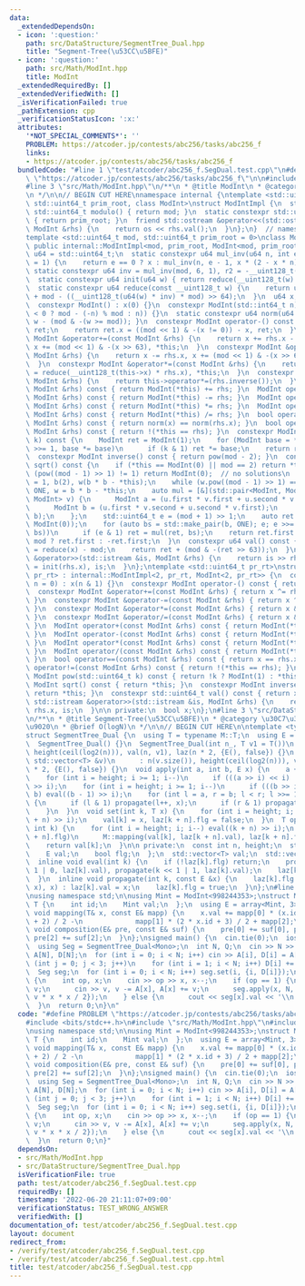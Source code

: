 ```yaml
---
data:
  _extendedDependsOn:
  - icon: ':question:'
    path: src/DataStructure/SegmentTree_Dual.hpp
    title: "Segment-Tree(\u53CC\u5BFE)"
  - icon: ':question:'
    path: src/Math/ModInt.hpp
    title: ModInt
  _extendedRequiredBy: []
  _extendedVerifiedWith: []
  _isVerificationFailed: true
  _pathExtension: cpp
  _verificationStatusIcon: ':x:'
  attributes:
    '*NOT_SPECIAL_COMMENTS*': ''
    PROBLEM: https://atcoder.jp/contests/abc256/tasks/abc256_f
    links:
    - https://atcoder.jp/contests/abc256/tasks/abc256_f
  bundledCode: "#line 1 \"test/atcoder/abc256_f.SegDual.test.cpp\"\n#define PROBLEM\
    \ \"https://atcoder.jp/contests/abc256/tasks/abc256_f\"\n\n#include <bits/stdc++.h>\n\
    #line 3 \"src/Math/ModInt.hpp\"\n/**\n * @title ModInt\n * @category \u6570\u5B66\
    \n */\n\n// BEGIN CUT HERE\nnamespace internal {\ntemplate <std::uint64_t mod,\
    \ std::uint64_t prim_root, class ModInt>\nstruct ModIntImpl {\n  static constexpr\
    \ std::uint64_t modulo() { return mod; }\n  static constexpr std::uint64_t pr_rt()\
    \ { return prim_root; }\n  friend std::ostream &operator<<(std::ostream &os, const\
    \ ModInt &rhs) {\n    return os << rhs.val();\n  }\n};\n}  // namespace internal\n\
    template <std::uint64_t mod, std::uint64_t prim_root = 0>\nclass ModInt\n    :\
    \ public internal::ModIntImpl<mod, prim_root, ModInt<mod, prim_root>> {\n  using\
    \ u64 = std::uint64_t;\n  static constexpr u64 mul_inv(u64 n, int e = 6, u64 x\
    \ = 1) {\n    return e == 0 ? x : mul_inv(n, e - 1, x * (2 - x * n));\n  }\n \
    \ static constexpr u64 inv = mul_inv(mod, 6, 1), r2 = -__uint128_t(mod) % mod;\n\
    \  static constexpr u64 init(u64 w) { return reduce(__uint128_t(w) * r2); }\n\
    \  static constexpr u64 reduce(const __uint128_t w) {\n    return u64(w >> 64)\
    \ + mod - ((__uint128_t(u64(w) * inv) * mod) >> 64);\n  }\n  u64 x;\n\n public:\n\
    \  constexpr ModInt() : x(0) {}\n  constexpr ModInt(std::int64_t n) : x(init(n\
    \ < 0 ? mod - (-n) % mod : n)) {}\n  static constexpr u64 norm(u64 w) { return\
    \ w - (mod & -(w >= mod)); }\n  constexpr ModInt operator-() const {\n    ModInt\
    \ ret;\n    return ret.x = ((mod << 1) & -(x != 0)) - x, ret;\n  }\n  constexpr\
    \ ModInt &operator+=(const ModInt &rhs) {\n    return x += rhs.x - (mod << 1),\
    \ x += (mod << 1) & -(x >> 63), *this;\n  }\n  constexpr ModInt &operator-=(const\
    \ ModInt &rhs) {\n    return x -= rhs.x, x += (mod << 1) & -(x >> 63), *this;\n\
    \  }\n  constexpr ModInt &operator*=(const ModInt &rhs) {\n    return this->x\
    \ = reduce(__uint128_t(this->x) * rhs.x), *this;\n  }\n  constexpr ModInt &operator/=(const\
    \ ModInt &rhs) {\n    return this->operator*=(rhs.inverse());\n  }\n  ModInt operator+(const\
    \ ModInt &rhs) const { return ModInt(*this) += rhs; }\n  ModInt operator-(const\
    \ ModInt &rhs) const { return ModInt(*this) -= rhs; }\n  ModInt operator*(const\
    \ ModInt &rhs) const { return ModInt(*this) *= rhs; }\n  ModInt operator/(const\
    \ ModInt &rhs) const { return ModInt(*this) /= rhs; }\n  bool operator==(const\
    \ ModInt &rhs) const { return norm(x) == norm(rhs.x); }\n  bool operator!=(const\
    \ ModInt &rhs) const { return !(*this == rhs); }\n  constexpr ModInt pow(std::uint64_t\
    \ k) const {\n    ModInt ret = ModInt(1);\n    for (ModInt base = *this; k; k\
    \ >>= 1, base *= base)\n      if (k & 1) ret *= base;\n    return ret;\n  }\n\
    \  constexpr ModInt inverse() const { return pow(mod - 2); }\n  constexpr ModInt\
    \ sqrt() const {\n    if (*this == ModInt(0) || mod == 2) return *this;\n    if\
    \ (pow((mod - 1) >> 1) != 1) return ModInt(0);  // no solutions\n    ModInt ONE\
    \ = 1, b(2), w(b * b - *this);\n    while (w.pow((mod - 1) >> 1) == ONE) b +=\
    \ ONE, w = b * b - *this;\n    auto mul = [&](std::pair<ModInt, ModInt> u, std::pair<ModInt,\
    \ ModInt> v) {\n      ModInt a = (u.first * v.first + u.second * v.second * w);\n\
    \      ModInt b = (u.first * v.second + u.second * v.first);\n      return std::make_pair(a,\
    \ b);\n    };\n    std::uint64_t e = (mod + 1) >> 1;\n    auto ret = std::make_pair(ONE,\
    \ ModInt(0));\n    for (auto bs = std::make_pair(b, ONE); e; e >>= 1, bs = mul(bs,\
    \ bs))\n      if (e & 1) ret = mul(ret, bs);\n    return ret.first.val() * 2 <\
    \ mod ? ret.first : -ret.first;\n  }\n  constexpr u64 val() const {\n    u64 ret\
    \ = reduce(x) - mod;\n    return ret + (mod & -(ret >> 63));\n  }\n  friend std::istream\
    \ &operator>>(std::istream &is, ModInt &rhs) {\n    return is >> rhs.x, rhs.x\
    \ = init(rhs.x), is;\n  }\n};\ntemplate <std::uint64_t pr_rt>\nstruct ModInt<2,\
    \ pr_rt> : internal::ModIntImpl<2, pr_rt, ModInt<2, pr_rt>> {\n  constexpr ModInt(std::int64_t\
    \ n = 0) : x(n & 1) {}\n  constexpr ModInt operator-() const { return *this; }\n\
    \  constexpr ModInt &operator+=(const ModInt &rhs) { return x ^= rhs.x, *this;\
    \ }\n  constexpr ModInt &operator-=(const ModInt &rhs) { return x ^= rhs.x, *this;\
    \ }\n  constexpr ModInt &operator*=(const ModInt &rhs) { return x &= rhs.x, *this;\
    \ }\n  constexpr ModInt &operator/=(const ModInt &rhs) { return x &= rhs.x, *this;\
    \ }\n  ModInt operator+(const ModInt &rhs) const { return ModInt(*this) += rhs;\
    \ }\n  ModInt operator-(const ModInt &rhs) const { return ModInt(*this) -= rhs;\
    \ }\n  ModInt operator*(const ModInt &rhs) const { return ModInt(*this) *= rhs;\
    \ }\n  ModInt operator/(const ModInt &rhs) const { return ModInt(*this) /= rhs;\
    \ }\n  bool operator==(const ModInt &rhs) const { return x == rhs.x; }\n  bool\
    \ operator!=(const ModInt &rhs) const { return !(*this == rhs); }\n  constexpr\
    \ ModInt pow(std::uint64_t k) const { return !k ? ModInt(1) : *this; }\n  constexpr\
    \ ModInt sqrt() const { return *this; }\n  constexpr ModInt inverse() const {\
    \ return *this; }\n  constexpr std::uint64_t val() const { return x; }\n  friend\
    \ std::istream &operator>>(std::istream &is, ModInt &rhs) {\n    return is >>\
    \ rhs.x, is;\n  }\n\n private:\n  bool x;\n};\n#line 3 \"src/DataStructure/SegmentTree_Dual.hpp\"\
    \n/**\n * @title Segment-Tree(\u53CC\u5BFE)\n * @category \u30C7\u30FC\u30BF\u69CB\
    \u9020\n * @brief O(logN)\n */\n\n// BEGIN CUT HERE\n\ntemplate <typename M>\n\
    struct SegmentTree_Dual {\n  using T = typename M::T;\n  using E = typename M::E;\n\
    \  SegmentTree_Dual() {}\n  SegmentTree_Dual(int n_, T v1 = T())\n      : n(n_),\
    \ height(ceil(log2(n))), val(n, v1), laz(n * 2, {E(), false}) {}\n  SegmentTree_Dual(const\
    \ std::vector<T> &v)\n      : n(v.size()), height(ceil(log2(n))), val(v), laz(n\
    \ * 2, {E(), false}) {}\n  void apply(int a, int b, E x) {\n    a += n, b += n;\n\
    \    for (int i = height; i >= 1; i--)\n      if (((a >> i) << i) != a) eval(a\
    \ >> i);\n    for (int i = height; i >= 1; i--)\n      if (((b >> i) << i) !=\
    \ b) eval((b - 1) >> i);\n    for (int l = a, r = b; l < r; l >>= 1, r >>= 1)\
    \ {\n      if (l & 1) propagate(l++, x);\n      if (r & 1) propagate(--r, x);\n\
    \    }\n  }\n  void set(int k, T x) {\n    for (int i = height; i; i--) eval((k\
    \ + n) >> i);\n    val[k] = x, laz[k + n].flg = false;\n  }\n  T operator[](const\
    \ int k) {\n    for (int i = height; i; i--) eval((k + n) >> i);\n    if (laz[k\
    \ + n].flg)\n      M::mapping(val[k], laz[k + n].val), laz[k + n].flg = false;\n\
    \    return val[k];\n  }\n\n private:\n  const int n, height;\n  struct Lazy {\n\
    \    E val;\n    bool flg;\n  };\n  std::vector<T> val;\n  std::vector<Lazy> laz;\n\
    \  inline void eval(int k) {\n    if (!laz[k].flg) return;\n    propagate(k <<\
    \ 1 | 0, laz[k].val), propagate(k << 1 | 1, laz[k].val);\n    laz[k].flg = false;\n\
    \  }\n  inline void propagate(int k, const E &x) {\n    laz[k].flg ? (M::composition(laz[k].val,\
    \ x), x) : laz[k].val = x;\n    laz[k].flg = true;\n  }\n};\n#line 6 \"test/atcoder/abc256_f.SegDual.test.cpp\"\
    \nusing namespace std;\n\nusing Mint = ModInt<998244353>;\nstruct Mono {\n  struct\
    \ T {\n    int id;\n    Mint val;\n  };\n  using E = array<Mint, 3>;\n  static\
    \ void mapping(T& x, const E& mapp) {\n    x.val += mapp[0] * (x.id + 1) * (x.id\
    \ + 2) / 2 -\n             mapp[1] * (2 * x.id + 3) / 2 + mapp[2];\n  }\n  static\
    \ void composition(E& pre, const E& suf) {\n    pre[0] += suf[0], pre[1] += suf[1],\
    \ pre[2] += suf[2];\n  }\n};\nsigned main() {\n  cin.tie(0);\n  ios::sync_with_stdio(false);\n\
    \  using Seg = SegmentTree_Dual<Mono>;\n  int N, Q;\n  cin >> N >> Q;\n  Mint\
    \ A[N], D[N];\n  for (int i = 0; i < N; i++) cin >> A[i], D[i] = A[i];\n  for\
    \ (int j = 0; j < 3; j++)\n    for (int i = 1; i < N; i++) D[i] += D[i - 1];\n\
    \  Seg seg;\n  for (int i = 0; i < N; i++) seg.set(i, {i, D[i]});\n  while (Q--)\
    \ {\n    int op, x;\n    cin >> op >> x, x--;\n    if (op == 1) {\n      Mint\
    \ v;\n      cin >> v, v -= A[x], A[x] += v;\n      seg.apply(x, N, {v, v * x,\
    \ v * x * x / 2});\n    } else {\n      cout << seg[x].val << '\\n';\n    }\n\
    \  }\n  return 0;\n}\n"
  code: "#define PROBLEM \"https://atcoder.jp/contests/abc256/tasks/abc256_f\"\n\n\
    #include <bits/stdc++.h>\n#include \"src/Math/ModInt.hpp\"\n#include \"src/DataStructure/SegmentTree_Dual.hpp\"\
    \nusing namespace std;\n\nusing Mint = ModInt<998244353>;\nstruct Mono {\n  struct\
    \ T {\n    int id;\n    Mint val;\n  };\n  using E = array<Mint, 3>;\n  static\
    \ void mapping(T& x, const E& mapp) {\n    x.val += mapp[0] * (x.id + 1) * (x.id\
    \ + 2) / 2 -\n             mapp[1] * (2 * x.id + 3) / 2 + mapp[2];\n  }\n  static\
    \ void composition(E& pre, const E& suf) {\n    pre[0] += suf[0], pre[1] += suf[1],\
    \ pre[2] += suf[2];\n  }\n};\nsigned main() {\n  cin.tie(0);\n  ios::sync_with_stdio(false);\n\
    \  using Seg = SegmentTree_Dual<Mono>;\n  int N, Q;\n  cin >> N >> Q;\n  Mint\
    \ A[N], D[N];\n  for (int i = 0; i < N; i++) cin >> A[i], D[i] = A[i];\n  for\
    \ (int j = 0; j < 3; j++)\n    for (int i = 1; i < N; i++) D[i] += D[i - 1];\n\
    \  Seg seg;\n  for (int i = 0; i < N; i++) seg.set(i, {i, D[i]});\n  while (Q--)\
    \ {\n    int op, x;\n    cin >> op >> x, x--;\n    if (op == 1) {\n      Mint\
    \ v;\n      cin >> v, v -= A[x], A[x] += v;\n      seg.apply(x, N, {v, v * x,\
    \ v * x * x / 2});\n    } else {\n      cout << seg[x].val << '\\n';\n    }\n\
    \  }\n  return 0;\n}"
  dependsOn:
  - src/Math/ModInt.hpp
  - src/DataStructure/SegmentTree_Dual.hpp
  isVerificationFile: true
  path: test/atcoder/abc256_f.SegDual.test.cpp
  requiredBy: []
  timestamp: '2022-06-20 21:11:07+09:00'
  verificationStatus: TEST_WRONG_ANSWER
  verifiedWith: []
documentation_of: test/atcoder/abc256_f.SegDual.test.cpp
layout: document
redirect_from:
- /verify/test/atcoder/abc256_f.SegDual.test.cpp
- /verify/test/atcoder/abc256_f.SegDual.test.cpp.html
title: test/atcoder/abc256_f.SegDual.test.cpp
---
```

